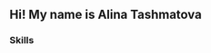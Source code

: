 ## Hi! My name is Alina Tashmatova
<!--

### I am a Data Analyst 

- 📍 I'm based in Voronezh, Russia
- 🐣 I’m a graduate of the Hexlet programming school
- ✨ I’m ready for continuous learning and development, strive to gain practical experience in real projects, and I’m ready to work in a team
- 🔎 I am looking for an internship or position as a Junior Data Analyst
- 📫 How to reach me: [Email](alina.dataanalyst@gmail.com) or [Telegram](https://t.me/oh_alivka)
-->

### Skills
